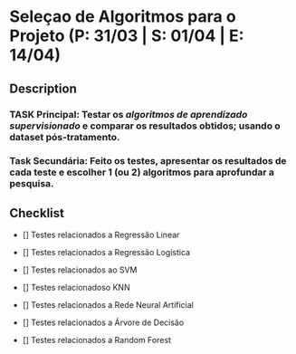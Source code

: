 # Seleçao de Algoritmos para o Projeto (P: 31/03 | S: 01/04 | E: 14/04)

## Description

### **TASK Principal:** Testar os _algoritmos de aprendizado supervisionado_ e comparar os resultados obtidos; usando o dataset pós-tratamento.

### Task Secundária: Feito os testes, apresentar os resultados de cada teste e escolher 1 (ou 2) algoritmos para aprofundar a pesquisa.

## Checklist

- [] Testes relacionados a Regressão Linear

- [] Testes relacionados a Regressão Logistica

- [] Testes relacionados ao SVM

- [] Testes relacionadoso KNN

- [] Testes relacionados a Rede Neural Artificial

- [] Testes relacionados a Árvore de Decisão

- [] Testes relacionados a Random Forest
